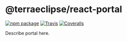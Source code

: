 # @terraeclipse/react-portal

[![npm package][npm-badge]][npm]
[![Travis][build-badge]][build]
[![Coveralls][coveralls-badge]][coveralls]

Describe portal here.


[npm-badge]: https://img.shields.io/npm/v/@terraeclipse/react-portal.svg?style=flat-square
[npm]: https://www.npmjs.org/package/@terraeclipse/react-portal

[build-badge]: https://img.shields.io/travis/TerraEclipse/react-stack/master.svg?style=flat-square
[build]: https://travis-ci.org/TerraEclipse/react-stack
[coveralls-badge]: https://img.shields.io/coveralls/TerraEclipse/react-stack/master.svg?style=flat-square
[coveralls]: https://coveralls.io/github/TerraEclipse/react-stack
